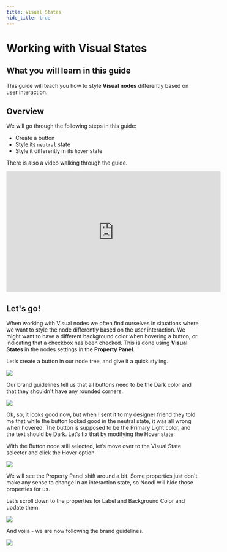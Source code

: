 ```yaml
---
title: Visual States
hide_title: true
---
```


# Working with Visual States

## What you will learn in this guide

This guide will teach you how to style **Visual nodes** differently based on user interaction.

## Overview

We will go through the following steps in this guide:

-   Create a button
-   Style its `neutral` state
-   Style it differently in its `hover` state

There is also a video walking through the guide.

<iframe width="560" height="315" src="https://www.youtube.com/embed/ATyqeK_deu4" title="YouTube video player" frameBorder="0" allow="accelerometer; autoplay; clipboard-write; encrypted-media; gyroscope; picture-in-picture" allowFullScreen></iframe>

## Let's go!

When working with Visual nodes we often find ourselves in situations where we want to style the node differently based on the user interaction. We might want to have a different background color when hovering a button, or indicating that a checkbox has been checked. This is done using **Visual States** in the nodes settings in the **Property Panel**.

Let’s create a button in our node tree, and give it a quick styling.

<div className="ndl-image-with-background">

![](/docs/guides/user-interfaces/visual-states/node-created.png)

</div>

Our brand guidelines tell us that all buttons need to be the Dark color and that they shouldn't have any rounded corners.

<div className="ndl-image-with-background s">

![](/docs/guides/user-interfaces/visual-states/wrong-hover.gif)

</div>

Ok, so, it looks good now, but when I sent it to my designer friend they told me that while the button looked good in the neutral state, it was all wrong when hovered. The button is supposed to be the Primary Light color, and the text should be Dark. Let’s fix that by modifying the Hover state.

With the Button node still selected, let’s move over to the Visual State selector and click the Hover option.

<div className="ndl-image-with-background">

![](/docs/guides/user-interfaces/visual-states/states.png)

</div>

We will see the Property Panel shift around a bit. Some properties just don't make any sense to change in an interaction state, so Noodl will hide those properties for us.

Let’s scroll down to the properties for Label and Background Color and update them.

<div className="ndl-image-with-background l">

![](/docs/guides/user-interfaces/visual-states/update-states.png)

</div>

And voila - we are now following the brand guidelines.

<div className="ndl-image-with-background s">

![](/docs/guides/user-interfaces/visual-states/right-hover.gif)

</div>
